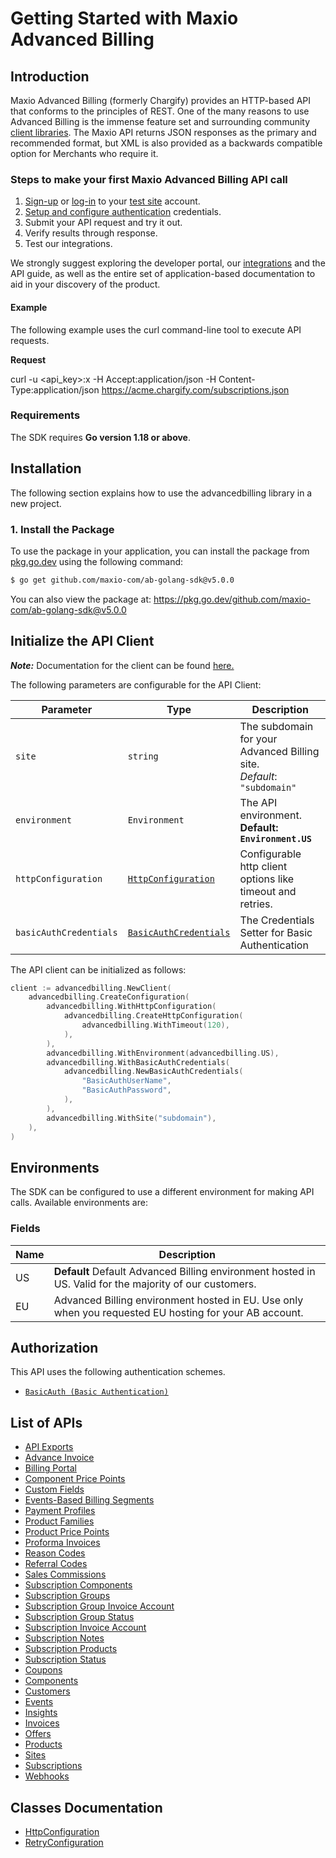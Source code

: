 
# Getting Started with Maxio Advanced Billing

## Introduction

Maxio Advanced Billing (formerly Chargify) provides an HTTP-based API that conforms to the principles of REST.
One of the many reasons to use Advanced Billing is the immense feature set and surrounding community [client libraries](http://localhost:8080/go/development-tools/development-tools/client-libraries).
The Maxio API returns JSON responses as the primary and recommended format, but XML is also provided as a backwards compatible option for Merchants who require it.

### Steps to make your first Maxio Advanced Billing API call

1. [Sign-up](https://app.chargify.com/signup/maxio-billing-sandbox) or [log-in](https://app.chargify.com/login.html) to your [test site](https://maxio.zendesk.com/hc/en-us/articles/24250712113165-Testing-Overview) account.
2. [Setup and configure authentication](https://maxio.zendesk.com/hc/en-us/articles/24294819360525-API-Keys) credentials.
3. Submit your API request and try it out.
4. Verify results through response.
5. Test our integrations.

We strongly suggest exploring the developer portal, our [integrations](https://www.maxio.com/integrations) and the API guide, as well as the entire set of application-based documentation to aid in your discovery of the product.

#### Example

The following example uses the curl command-line tool to execute API requests.

**Request**

curl -u <api_key>:x -H Accept:application/json -H Content-Type:application/json https://acme.chargify.com/subscriptions.json

### Requirements

The SDK requires **Go version 1.18 or above**.

## Installation

The following section explains how to use the advancedbilling library in a new project.

### 1. Install the Package

To use the package in your application, you can install the package from [pkg.go.dev](https://pkg.go.dev/) using the following command:

```bash
$ go get github.com/maxio-com/ab-golang-sdk@v5.0.0
```

You can also view the package at: https://pkg.go.dev/github.com/maxio-com/ab-golang-sdk@v5.0.0

## Initialize the API Client

**_Note:_** Documentation for the client can be found [here.](doc/client.md)

The following parameters are configurable for the API Client:

| Parameter | Type | Description |
|  --- | --- | --- |
| `site` | `string` | The subdomain for your Advanced Billing site.<br>*Default*: `"subdomain"` |
| `environment` | `Environment` | The API environment. <br> **Default: `Environment.US`** |
| `httpConfiguration` | [`HttpConfiguration`](doc/http-configuration.md) | Configurable http client options like timeout and retries. |
| `basicAuthCredentials` | [`BasicAuthCredentials`](doc/auth/basic-authentication.md) | The Credentials Setter for Basic Authentication |

The API client can be initialized as follows:

```go
client := advancedbilling.NewClient(
    advancedbilling.CreateConfiguration(
        advancedbilling.WithHttpConfiguration(
            advancedbilling.CreateHttpConfiguration(
                advancedbilling.WithTimeout(120),
            ),
        ),
        advancedbilling.WithEnvironment(advancedbilling.US),
        advancedbilling.WithBasicAuthCredentials(
            advancedbilling.NewBasicAuthCredentials(
                "BasicAuthUserName",
                "BasicAuthPassword",
            ),
        ),
        advancedbilling.WithSite("subdomain"),
    ),
)
```

## Environments

The SDK can be configured to use a different environment for making API calls. Available environments are:

### Fields

| Name | Description |
|  --- | --- |
| US | **Default** Default Advanced Billing environment hosted in US. Valid for the majority of our customers. |
| EU | Advanced Billing environment hosted in EU. Use only when you requested EU hosting for your AB account. |

## Authorization

This API uses the following authentication schemes.

* [`BasicAuth (Basic Authentication)`](doc/auth/basic-authentication.md)

## List of APIs

* [API Exports](doc/controllers/api-exports.md)
* [Advance Invoice](doc/controllers/advance-invoice.md)
* [Billing Portal](doc/controllers/billing-portal.md)
* [Component Price Points](doc/controllers/component-price-points.md)
* [Custom Fields](doc/controllers/custom-fields.md)
* [Events-Based Billing Segments](doc/controllers/events-based-billing-segments.md)
* [Payment Profiles](doc/controllers/payment-profiles.md)
* [Product Families](doc/controllers/product-families.md)
* [Product Price Points](doc/controllers/product-price-points.md)
* [Proforma Invoices](doc/controllers/proforma-invoices.md)
* [Reason Codes](doc/controllers/reason-codes.md)
* [Referral Codes](doc/controllers/referral-codes.md)
* [Sales Commissions](doc/controllers/sales-commissions.md)
* [Subscription Components](doc/controllers/subscription-components.md)
* [Subscription Groups](doc/controllers/subscription-groups.md)
* [Subscription Group Invoice Account](doc/controllers/subscription-group-invoice-account.md)
* [Subscription Group Status](doc/controllers/subscription-group-status.md)
* [Subscription Invoice Account](doc/controllers/subscription-invoice-account.md)
* [Subscription Notes](doc/controllers/subscription-notes.md)
* [Subscription Products](doc/controllers/subscription-products.md)
* [Subscription Status](doc/controllers/subscription-status.md)
* [Coupons](doc/controllers/coupons.md)
* [Components](doc/controllers/components.md)
* [Customers](doc/controllers/customers.md)
* [Events](doc/controllers/events.md)
* [Insights](doc/controllers/insights.md)
* [Invoices](doc/controllers/invoices.md)
* [Offers](doc/controllers/offers.md)
* [Products](doc/controllers/products.md)
* [Sites](doc/controllers/sites.md)
* [Subscriptions](doc/controllers/subscriptions.md)
* [Webhooks](doc/controllers/webhooks.md)

## Classes Documentation

* [HttpConfiguration](doc/http-configuration.md)
* [RetryConfiguration](doc/retry-configuration.md)

